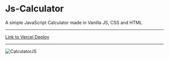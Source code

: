 
# Js-Calculator

<p>A simple JavaScript Calculator made in Vanilla JS, CSS and HTML</p>

<hr/>
<a href='https://js-calculator-ecru.vercel.app/' target='_blank'>Link to Vercel Deploy</a>
<hr/>

![CalculatorJS](https://user-images.githubusercontent.com/61483823/126248322-a63cd8a4-9a04-46f0-941c-3e7ef6da9438.PNG)
